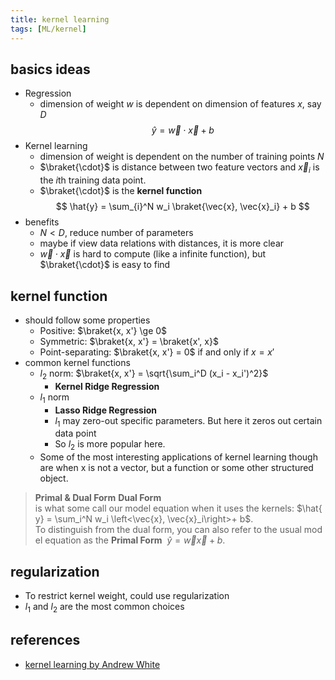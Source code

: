 ```yaml
---
title: kernel learning
tags: [ML/kernel]
---
```


## basics ideas

- Regression
	- dimension of weight $w$ is dependent on dimension of features $x$, say $D$
$$
\hat{y} = \vec{w} \cdot \vec{x} + b
$$
- Kernel learning
	- dimension of weight is dependent on the number of training points $N$
	- $\braket{\cdot}$ is distance between two feature vectors and $\vec{x}_i$ is the $i$th training data point.
	- $\braket{\cdot}$ is the **kernel function**
$$
\hat{y} = \sum_{i}^N w_i \braket{\vec{x}, \vec{x}_i} + b
$$
- benefits
	- $N < D$, reduce number of parameters
	- maybe if view data relations with distances, it is more clear
	- $\vec{w} \cdot \vec{x}$ is hard to compute (like a infinite function), but $\braket{\cdot}$ is easy to find

## kernel function
- should follow some properties
	- Positive: $\braket{x, x'} \ge 0$
	- Symmetric: $\braket{x, x'} = \braket{x', x}$
	- Point-separating: $\braket{x, x'} = 0$ if and only if $x = x'$
- common kernel functions
	- $l_2$ norm: $\braket{x, x'} = \sqrt{\sum_i^D (x_i - x_i')^2}$
		- **Kernel Ridge Regression**
	- $l_1$ norm
		- **Lasso Ridge Regression**
		- $l_1$ may zero-out specific parameters. But here it zeros out certain data point
		- So $l_2$ is more popular here.
	- Some of the most interesting applications of kernel learning though are when x is not a vector, but a function or some other structured object.


>**Primal & Dual Form**
>**Dual Form** is what some call our model equation when it uses the kernels: $\hat{y} = \sum_i^N w_i \left<\vec{x}, \vec{x}_i\right>+ b$.
>To distinguish from the dual form, you can also refer to the usual model equation as the **Primal Form**  $\hat{y} = \vec{w}\vec{x} + b$.


## regularization

- To restrict kernel weight, could use regularization
- $l_1$ and $l_2$ are the most common choices




## references
- [kernel learning by Andrew White](https://dmol.pub/ml/kernel.html)